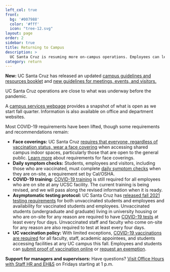 ```yaml
---
left_col: true
front:
  bg: '#007988'
  color: '#fff'
  icon: "tree-12.svg"
layout: page
order: 2
sidebar: true
title: Returning to Campus
description: >
  UC Santa Cruz is resuming more on-campus operations. Employees can learn more about what is needed to return to UC Santa Cruz sites. 
category: return
---
```


**New:** UC Santa Cruz has released an updated [campus guidelines and resources booklet](https://github.com/ucsc/site-slugstrong/blob/master/assets/images/ucsc-recovery-resiliency-briefing-booklet.pdf) and [new guidelines for meetings, events, and visitors.](https://github.com/ucsc/site-slugstrong/blob/master/assets/images/Event-Meeting-and-Visitor-COVID-19-Protocol.pdf)

UC Santa Cruz operations are close to what was underway before the pandemic.

A [campus services webpage](https://recovery.ucsc.edu/support-for-students/campus-services/) provides a snapshot of what is open as we start fall quarter. Information is also available on office and department websites.

Most COVID-19 requirements have been lifted, though some requirements and recommendations remain:

- **Face coverings:** UC Santa Cruz [requires that everyone, regardless of vaccination status, wear a face covering](https://slugstrong.ucsc.edu/returning-to-campus/face-coverings/) when accessing shared campus indoor spaces, particularly those that are open to the general public. [Learn more](https://ehs.ucsc.edu/programs/safety-ih/covid-resources.html) about requirements for face coverings.
- **Daily symptom checks:** Students, employees and visitors, including those who are vaccinated, must complete [daily symptom checks](https://slugstrong.ucsc.edu/returning-to-campus/checking-for-symptoms/) when they are on-site, a requirement set by Cal/OSHA.
- **COVID-19 training:** [COVID-19 training](https://recovery.ucsc.edu/returning-to-campus/get-trained/) is still required for all employees who are on site at any UCSC facility. The current training is being revised, and we will pass along the revised information when it is ready.
- **Asymptomatic testing protocol:** UC Santa Cruz has [released fall 2021 testing requirements](https://healthcenter.ucsc.edu/services/covid19.html) for both unvaccinated students and employees and availability for vaccinated students and employees. Unvaccinated students (undergraduate and graduate) living in university housing or who are on-site for any reason are required to have [COVID-19 tests](https://healthcenter.ucsc.edu/services/covid19.html) at least every four days. Unvaccinated staff and faculty who come on-site for any reason are also required to test at least every four days.
- **UC vaccination policy:** With limited exceptions, [COVID-19 vaccinations are required](https://news.ucsc.edu/2021/07/systemwide-vaccination-policy.html) for all faculty, staff, academic appointees, and students accessing facilities at any UC campus this fall. Employees and students can [submit proof of vaccination online](https://healthcenter.ucsc.edu/services/covid-19/covid-vaccine.html#requirement) or [request an exemption](https://healthcenter.ucsc.edu/services/covid-19/covid-vaccine.html#exception).

**Support for managers and supervisors:** Have questions? [Visit Office Hours with Staff HR and EH&S](https://shr.ucsc.edu/covid-19-resources/covid-office-hours.html) on Fridays starting at 1 p.m.
